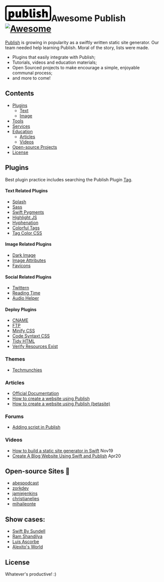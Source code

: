 [<img src="https://github.com/JohnSundell/Publish/blob/master/Logo.png" align="left" width="150">](https://github.com/JohnSundell/Publish)
# Awesome Publish [![Awesome](https://awesome.re/badge.svg)](https://awesome.re)

[Publish](https://github.com/JohnSundell/Publish) is growing in popularity as a swiftly written static site generator. 
Our team needed help learning Publish. Moral of the story, lists were made. 

- Plugins that easily integrate with Publish;
- Tutorials, videos and education materials;
- Open Sourced projects to make encourage a simple, enjoyable communal process;
- and more to come!

## Contents

- [Plugins](#Plugins)
  - [Text](#Text)
  - [Image](#Image)
- [Tools](#tools)
- [Services](#services)
- [Education](#education)
  - [Articles](#articles)
  - [Videos](#videos)
- [Open-source Projects](#open-source-projects)
- [License](#license)



## Plugins

Best plugin practice includes searching the Publish Plugin [Tag](https://github.com/topics/publish-plugin). 

#### Text Related Plugins
*  [Splash](https://github.com/JohnSundell/SplashPublishPlugin)
*  [Sass](https://github.com/Hejki/SassPublishPlugin.git)
*  [Swift Pygments](https://github.com/Ze0nC/SwiftPygmentsPublishPlugin.git)
*  [Highlight JS](https://github.com/alex-ross/HighlightJSPublishPlugin.git)
*  [Hyphenation](https://github.com/john-mueller/HyphenationPublishPlugin.git)
*  [Colorful Tags](https://github.com/Ze0nC/ColorfulTagsPublishPlugin.git)
*  [Tag Color CSS](https://github.com/SpectralDragon/TagColorCSSGeneratorPlugin.git)

#### Image Related Plugins
*  [Dark Image](https://github.com/insidegui/DarkImagePublishPlugin)
*  [Image Attributes](https://github.com/finestructure/ImageAttributesPublishPlugin.git)
*  [Favicons](https://github.com/TG908/FaviconPublishPlugin.git)

#### Social Related Plugins
*  [Twittern](https://github.com/insidegui/TwitterPublishPlugin)
*  [Reading Time](https://github.com/alexito4/ReadingTimePublishPlugin.git)
*  [Audio Helper](https://github.com/Goosse/AudioHelperPublishPlugin.git)

#### Deploy Plugins
*  [CNAME](https://github.com/SwiftyGuerrero/CNAMEPublishPlugin)
*  [FTP](https://github.com/Dinsen/FTPPublishDeploy.git)
*  [Minify CSS](https://github.com/labradon/MinifyCSSPublishPlugin.git)
*  [Code Syntaxt CSS](https://github.com/SpectralDragon/CodeSyntaxCSSGeneratorPlugin.git)
*  [Tidy HTML](https://github.com/john-mueller/TidyHTMLPublishStep.git)
*  [Verify Resources Exist](https://github.com/wacumov/VerifyResourcesExistPublishPlugin.git)


### Themes
* [Techmunchies](https://github.com/mariolopjr/TechmunchiesTheme)

### Articles
* [Official Documentation](https://github.com/JohnSundell/Publish/tree/master/Documentation)
* [How to create a website using Publish](https://www.bdev-code.nl/2020/04/how-to-create-a-website-using-publish)
* [How to create a website using Publish (betasite)](https://beta.bdev-code.nl/publish/Create-a-blog-in-Publish)

### Forums
* [Adding script in Publish](https://www.hackingwithswift.com/forums/swift/adding-script-in-publish-website/878)

### Videos
* [How to build a static site generator in Swift](https://www.swiftbysundell.com/videos/static-site-generation-in-swift) Nov19
* [Create A Blog Website Using Swift and Publish](https://www.youtube.com/watch?v=JqdS-oi96Gk) Apr20


## Open-source Sites 🤍
* [abespodcast](https://github.com/abespodcast/abespodcast.github.io)
* [zorkdev](https://github.com/zorkdev/Website)
* [jamiejenkins](https://github.com/jamiejenkins/jamiejenkins.com)
* [christianelies](https://github.com/crelies/christianelies.de)
* [mihaileonte](https://github.com/leontedev/Publish-leonte.dev)

## Show cases:
* [Swift By Sundell](https://www.swiftbysundell.com/)
* [Ram Shandilya](https://www.ramshandilya.com/)
* [Luis Ascorbe](https://lascorbe.com/)
* [Alexito's World](https://alejandromp.com/)

## License
Whatever's productive! :)

